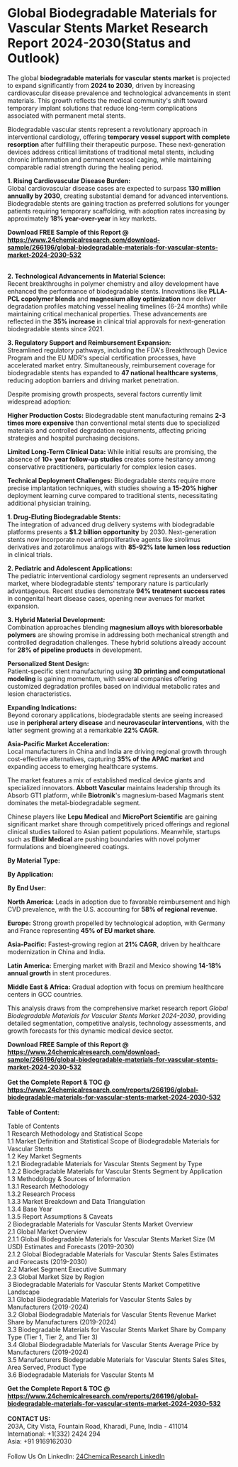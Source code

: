 <h1>Global Biodegradable Materials for Vascular Stents Market Research Report 2024-2030(Status and Outlook)</h1><p>The global <strong>biodegradable materials for vascular stents market</strong> is projected to expand significantly from <strong>2024 to 2030</strong>, driven by increasing cardiovascular disease prevalence and technological advancements in stent materials. This growth reflects the medical community's shift toward temporary implant solutions that reduce long-term complications associated with permanent metal stents.</p><p>Biodegradable vascular stents represent a revolutionary approach in interventional cardiology, offering <strong>temporary vessel support with complete resorption</strong> after fulfilling their therapeutic purpose. These next-generation devices address critical limitations of traditional metal stents, including chronic inflammation and permanent vessel caging, while maintaining comparable radial strength during the healing period.</p><p><strong>1. Rising Cardiovascular Disease Burden:</strong><br>
Global cardiovascular disease cases are expected to surpass <strong>130 million annually by 2030</strong>, creating substantial demand for advanced interventions. Biodegradable stents are gaining traction as preferred solutions for younger patients requiring temporary scaffolding, with adoption rates increasing by approximately <strong>18% year-over-year</strong> in key markets.</p><div><b>Download FREE Sample of this Report @ 
            <a href="https://www.24chemicalresearch.com/download-sample/266196/global-biodegradable-materials-for-vascular-stents-market-2024-2030-532">
            https://www.24chemicalresearch.com/download-sample/266196/global-biodegradable-materials-for-vascular-stents-market-2024-2030-532</a></b></div><br><p><strong>2. Technological Advancements in Material Science:</strong><br>
Recent breakthroughs in polymer chemistry and alloy development have enhanced the performance of biodegradable stents. Innovations like <strong>PLLA-PCL copolymer blends</strong> and <strong>magnesium alloy optimization</strong> now deliver degradation profiles matching vessel healing timelines (6-24 months) while maintaining critical mechanical properties. These advancements are reflected in the <strong>35% increase</strong> in clinical trial approvals for next-generation biodegradable stents since 2021.</p><p><strong>3. Regulatory Support and Reimbursement Expansion:</strong><br>
Streamlined regulatory pathways, including the FDA's Breakthrough Device Program and the EU MDR's special certification processes, have accelerated market entry. Simultaneously, reimbursement coverage for biodegradable stents has expanded to <strong>47 national healthcare systems</strong>, reducing adoption barriers and driving market penetration.</p><p>Despite promising growth prospects, several factors currently limit widespread adoption:</p><p><strong>Higher Production Costs:</strong> Biodegradable stent manufacturing remains <strong>2-3 times more expensive</strong> than conventional metal stents due to specialized materials and controlled degradation requirements, affecting pricing strategies and hospital purchasing decisions.</p><p><strong>Limited Long-Term Clinical Data:</strong> While initial results are promising, the absence of <strong>10+ year follow-up studies</strong> creates some hesitancy among conservative practitioners, particularly for complex lesion cases.</p><p><strong>Technical Deployment Challenges:</strong> Biodegradable stents require more precise implantation techniques, with studies showing a <strong>15-20% higher</strong> deployment learning curve compared to traditional stents, necessitating additional physician training.</p><p><strong>1. Drug-Eluting Biodegradable Stents:</strong><br>
The integration of advanced drug delivery systems with biodegradable platforms presents a <strong>$1.2 billion opportunity</strong> by 2030. Next-generation stents now incorporate novel antiproliferative agents like sirolimus derivatives and zotarolimus analogs with <strong>85-92% late lumen loss reduction</strong> in clinical trials.</p><p><strong>2. Pediatric and Adolescent Applications:</strong><br>
The pediatric interventional cardiology segment represents an underserved market, where biodegradable stents' temporary nature is particularly advantageous. Recent studies demonstrate <strong>94% treatment success rates</strong> in congenital heart disease cases, opening new avenues for market expansion.</p><p><strong>3. Hybrid Material Development:</strong><br>
Combination approaches blending <strong>magnesium alloys with bioresorbable polymers</strong> are showing promise in addressing both mechanical strength and controlled degradation challenges. These hybrid solutions already account for <strong>28% of pipeline products</strong> in development.</p><p><strong>Personalized Stent Design:</strong><br>
	Patient-specific stent manufacturing using <strong>3D printing and computational modeling</strong> is gaining momentum, with several companies offering customized degradation profiles based on individual metabolic rates and lesion characteristics.</p><p><strong>Expanding Indications:</strong><br>
	Beyond coronary applications, biodegradable stents are seeing increased use in <strong>peripheral artery disease</strong> and <strong>neurovascular interventions</strong>, with the latter segment growing at a remarkable <strong>22% CAGR</strong>.</p><p><strong>Asia-Pacific Market Acceleration:</strong><br>
	Local manufacturers in China and India are driving regional growth through cost-effective alternatives, capturing <strong>35% of the APAC market</strong> and expanding access to emerging healthcare systems.</p><p>The market features a mix of established medical device giants and specialized innovators. <strong>Abbott Vascular</strong> maintains leadership through its Absorb GT1 platform, while <strong>Biotronik</strong>'s magnesium-based Magmaris stent dominates the metal-biodegradable segment.</p><p>Chinese players like <strong>Lepu Medical</strong> and <strong>MicroPort Scientific</strong> are gaining significant market share through competitively priced offerings and regional clinical studies tailored to Asian patient populations. Meanwhile, startups such as <strong>Elixir Medical</strong> are pushing boundaries with novel polymer formulations and bioengineered coatings.</p><p><strong>By Material Type:</strong></p><p><strong>By Application:</strong></p><p><strong>By End User:</strong></p><p><strong>North America:</strong> Leads in adoption due to favorable reimbursement and high CVD prevalence, with the U.S. accounting for <strong>58% of regional revenue</strong>.</p><p><strong>Europe:</strong> Strong growth propelled by technological adoption, with Germany and France representing <strong>45% of EU market share</strong>.</p><p><strong>Asia-Pacific:</strong> Fastest-growing region at <strong>21% CAGR</strong>, driven by healthcare modernization in China and India.</p><p><strong>Latin America:</strong> Emerging market with Brazil and Mexico showing <strong>14-18% annual growth</strong> in stent procedures.</p><p><strong>Middle East &amp; Africa:</strong> Gradual adoption with focus on premium healthcare centers in GCC countries.</p><p>This analysis draws from the comprehensive market research report <em>Global Biodegradable Materials for Vascular Stents Market 2024-2030</em>, providing detailed segmentation, competitive analysis, technology assessments, and growth forecasts for this dynamic medical device sector.</p><div><b>Download FREE Sample of this Report @ 
            <a href="https://www.24chemicalresearch.com/download-sample/266196/global-biodegradable-materials-for-vascular-stents-market-2024-2030-532">
            https://www.24chemicalresearch.com/download-sample/266196/global-biodegradable-materials-for-vascular-stents-market-2024-2030-532</a></b></div><br><div><b>Get the Complete Report & TOC @ 
            <a href="https://www.24chemicalresearch.com/reports/266196/global-biodegradable-materials-for-vascular-stents-market-2024-2030-532">
            https://www.24chemicalresearch.com/reports/266196/global-biodegradable-materials-for-vascular-stents-market-2024-2030-532</a></b></div><br>
            <b>Table of Content:</b><p>Table of Contents<br />
1 Research Methodology and Statistical Scope<br />
1.1 Market Definition and Statistical Scope of Biodegradable Materials for Vascular Stents<br />
1.2 Key Market Segments<br />
1.2.1 Biodegradable Materials for Vascular Stents Segment by Type<br />
1.2.2 Biodegradable Materials for Vascular Stents Segment by Application<br />
1.3 Methodology & Sources of Information<br />
1.3.1 Research Methodology<br />
1.3.2 Research Process<br />
1.3.3 Market Breakdown and Data Triangulation<br />
1.3.4 Base Year<br />
1.3.5 Report Assumptions & Caveats<br />
2 Biodegradable Materials for Vascular Stents Market Overview<br />
2.1 Global Market Overview<br />
2.1.1 Global Biodegradable Materials for Vascular Stents Market Size (M USD) Estimates and Forecasts (2019-2030)<br />
2.1.2 Global Biodegradable Materials for Vascular Stents Sales Estimates and Forecasts (2019-2030)<br />
2.2 Market Segment Executive Summary<br />
2.3 Global Market Size by Region<br />
3 Biodegradable Materials for Vascular Stents Market Competitive Landscape<br />
3.1 Global Biodegradable Materials for Vascular Stents Sales by Manufacturers (2019-2024)<br />
3.2 Global Biodegradable Materials for Vascular Stents Revenue Market Share by Manufacturers (2019-2024)<br />
3.3 Biodegradable Materials for Vascular Stents Market Share by Company Type (Tier 1, Tier 2, and Tier 3)<br />
3.4 Global Biodegradable Materials for Vascular Stents Average Price by Manufacturers (2019-2024)<br />
3.5 Manufacturers Biodegradable Materials for Vascular Stents Sales Sites, Area Served, Product Type<br />
3.6 Biodegradable Materials for Vascular Stents M</p><div><b>Get the Complete Report & TOC @ 
            <a href="https://www.24chemicalresearch.com/reports/266196/global-biodegradable-materials-for-vascular-stents-market-2024-2030-532">
            https://www.24chemicalresearch.com/reports/266196/global-biodegradable-materials-for-vascular-stents-market-2024-2030-532</a></b></div><br><b>CONTACT US:</b><br>
            203A, City Vista, Fountain Road, Kharadi, Pune, India - 411014<br>
            International: +1(332) 2424 294<br>
            Asia: +91 9169162030 <br><br>
            Follow Us On LinkedIn: <a href="https://www.linkedin.com/company/24chemicalresearch/">24ChemicalResearch LinkedIn</a>